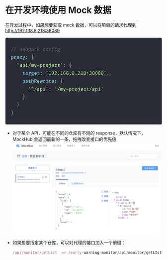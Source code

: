# 在开发环境使用 Mock 数据

在开发过程中，如果想要获取 mock 数据，可以将项目的请求代理到 http://192.168.8.218:38080

![step3Img](../assets/proxy.png)

- 对于某个 API，可能在不同的仓库有不同的 response，默认情况下，MockHub 会返回最新的一条，拖拽改变接口的优先级
  ![res-step](../assets/create-res.png)

- 如果想要指定某个仓库，可以对代理的接口加入一个前缀：

  ```javascript
  /api/monitor/getList  => /early-warning-monitor/api/monitor/getLIst
  ```
